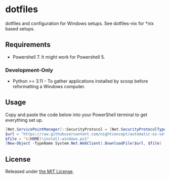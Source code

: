 # dotfiles
dotfiles and configuration for Windows setups. See dotfiles-nix for *nix based setups.

## Requirements
- Powershell 7. It might work for Powershell 5.

### Development-Only
- Python >= 3.11 - To gather applications installed by scoop before reformatting a Windows computer.

## Usage
Copy and paste the code below into your PowerShell terminal to get everything set up.

```powershell
[Net.ServicePointManager]::SecurityProtocol = [Net.SecurityProtocolType]::Tls12
$url = "https://raw.githubusercontent.com/nightconcept/automatic-os-setup/main/install-windows.ps1"
$file = "${HOME}\install-windows.ps1"
(New-Object -TypeName System.Net.WebClient).DownloadFile($url, $file)
```

## License

Released under [the MIT License](./LICENSE.md).